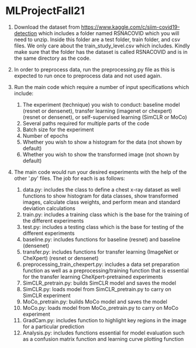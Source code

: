# MLProjectFall21

1. Download the dataset from https://www.kaggle.com/c/siim-covid19-detection
which includes a folder named RSNACOVID which you will need to unzip. Inside this folder are a test folder, train folder, and csv files. We only care about the train_study_level.csv which includes. Kindly make sure that the folder has the dataset is called RSNACOVID and is in the same directory as the code. 


2. In order to preprocess data, run the preprocessing.py file as this is expected to run once to preprocess data and not used again.


3. Run the main code which require a number of input specifications which include:
   1. The experiment (technique) you wish to conduct: baseline model (resnet or densenet), transfer learning (imagenet or chexpert) (resnet or densenet), or self-supervised learning (SimCLR or MoCo)
   2. Several paths required for multiple parts of the code
   3. Batch size for the experiment
   4. Number of epochs
   5. Whether you wish to show a histogram for the data (not shown by default)
   6. Whether you wish to show the transformed image (not shown by default)


4. The main code would run your desired experiments with the help of the other '.py' files. The job for each is as follows:
   1. data.py: includes the class to define a chest x-ray dataset as well functions to show histogram for data classes, show transformed images, calculate class weights, and perform mean and standard deviation calculations
   2. train.py: includes a training class which is the base for the training of the different experiments
   3. test.py: includes a testing class which is the base for testing of the different experiments
   4. baseline.py: includes functions for baseline (resnet) and baseline (densenet)
   5. transfer.py: includes functions for transfer learning (ImageNet or CheXpert) (resnet or densenet)
   6. preprocessing_train_chexpert.py: includes a data set preparation function as well as a preprocessing/training function that is essential for the transfer learning CheXpert-pretrained experiments
   7. SimCLR_pretrain.py: builds SimCLR model and saves the model
   8. SimCLR.py: loads model from SimCLR_pretrain.py to carry on SimCLR experiment
   9. MoCo_pretrain.py: builds MoCo model and saves the model
   10. MoCo.py: loads model from MoCo_pretrain.py to carry on MoCo experiment
   11. GradCam.py: includes function to highlight key regions in the image for a particular prediction
   12. Analysis.py: includes functions essential for model evaluation such as a confusion matrix function and learning curve plotting function